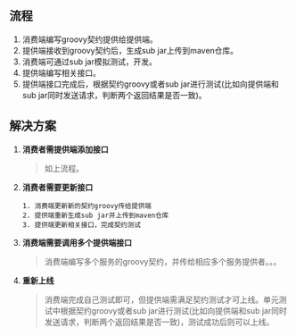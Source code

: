 ## 流程
1. 消费端编写groovy契约提供给提供端。
2. 提供端接收到groovy契约后，生成sub jar上传到maven仓库。
3. 消费端可通过sub jar模拟测试，开发。
4. 提供端编写相关接口。
5. 提供端接口完成后，根据契约groovy或者sub jar进行测试(比如向提供端和sub jar同时发送请求，判断两个返回结果是否一致)。

## 解决方案
1. **消费者需提供端添加接口**
    > 如上流程。
2. **消费者需要更新接口**
    ```
    1. 消费端更新新的契约groovy传给提供端
    2. 提供端重新生成sub jar并上传到maven仓库
    3. 提供端更新相关接口，完成契约测试

    ```
3. **消费端需要调用多个提供端接口**
   > 消费端编写多个服务的groovy契约，并传给相应多个服务提供者。。。
4. **重新上线**
   > 消费端完成自己测试即可，但提供端需满足契约测试才可上线。单元测试中根据契约groovy或者sub jar进行测试(比如向提供端和sub jar同时发送请求，判断两个返回结果是否一致)，测试成功后则可以上线。